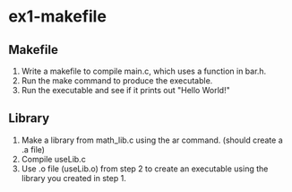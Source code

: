 # ex1-makefile

## Makefile
1. Write a makefile to compile main.c, which uses a function in bar.h.
2. Run the make command to produce the executable.
3. Run the executable and see if it prints out "Hello World!"

## Library
1. Make a library from math_lib.c using the ar command. (should create a .a file)
2. Compile useLib.c
3. Use .o file (useLib.o) from step 2 to create an executable using the library you created in step 1.

